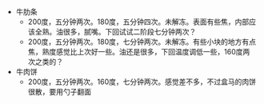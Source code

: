 - 牛肋条
	- 200度，五分钟两次。180度，五分钟四次。未解冻。表面有些焦，内部应该全熟。油很多，腻嘴。下回试试二阶段七分钟两次？
	- 200度，五分钟两次。180度，七分钟两次。未解冻。有些小块的地方有点焦，熟度感觉比上次好一些。油还是很多，下回温度调低一些，160度两次之类的？
- 牛肉饼
	- 200度，五分钟两次。160度，七分钟两次。感觉差不多，不过盒马的肉饼很散，要用勺子翻面